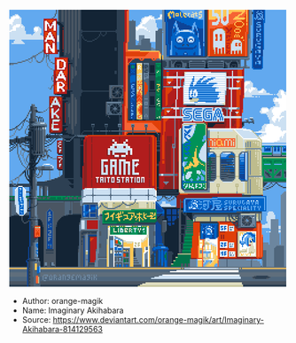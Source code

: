 ![Imaginary Akihabara](https://raw.githubusercontent.com/narke/PixelArtCollection/master/O/orange-magik/Imaginary_Akihabara.png)

- Author: orange-magik
- Name: Imaginary Akihabara
- Source: https://www.deviantart.com/orange-magik/art/Imaginary-Akihabara-814129563
